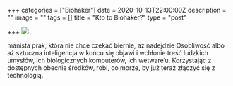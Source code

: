 +++
categories = ["Biohaker"]
date = 2020-10-13T22:00:00Z
description = ""
image = ""
tags = []
title = "Kto to Biohaker?"
type = "post"

+++
![](/v1602676824/IMG_20201012_185701_q6teeq.jpg)

manista prak, która nie chce czekać biernie, aż nadejdzie Osobliwość albo aż sztuczna inteligencja w końcu się objawi i wchłonie treść ludzkich umysłów, ich biologicznych komputerów, ich wetware’u. Korzystając z dostępnych obecnie środków, robi, co morze, by już teraz złączyć się z technologią.